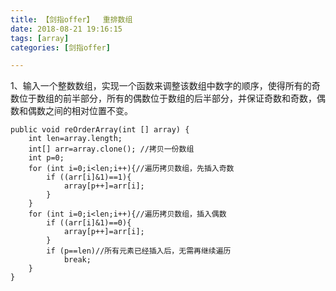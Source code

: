 ```yaml
---
title: 【剑指offer】  重排数组
date: 2018-08-21 19:16:15
tags: [array] 
categories: [剑指offer]    

---
```

1、输入一个整数数组，实现一个函数来调整该数组中数字的顺序，使得所有的奇数位于数组的前半部分，所有的偶数位于数组的后半部分，并保证奇数和奇数，偶数和偶数之间的相对位置不变。


	public void reOrderArray(int [] array) {
        int len=array.length;
        int[] arr=array.clone(); //拷贝一份数组
        int p=0;
        for (int i=0;i<len;i++){//遍历拷贝数组，先插入奇数
            if ((arr[i]&1)==1){
                array[p++]=arr[i];
            }
        }
        for (int i=0;i<len;i++){//遍历拷贝数组，插入偶数
            if ((arr[i]&1)==0){
                array[p++]=arr[i];
            }
            if (p==len)//所有元素已经插入后，无需再继续遍历
                break;
        }
    }